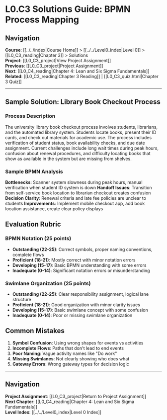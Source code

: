# L0.C3 Solutions Guide: BPMN Process Mapping

## Navigation
**Course**: [[../../index|Course Home]] > [[../../Level0_index|Level 0]] > [[L0_C3_reading|Chapter 3]] > Solutions  
**Project**: [[L0_C3_project|View Project Assignment]]  
**Previous**: [[L0_C3_project|Project Assignment]]  
**Next**: [[L0_C4_reading|Chapter 4: Lean and Six Sigma Fundamentals]]  
**Related**: [[L0_C3_reading|Chapter 3 Reading]] | [[L0_C3_quiz.html|Chapter 3 Quiz]]

---

## Sample Solution: Library Book Checkout Process

### Process Description
The university library book checkout process involves students, librarians, and the automated library system. Students locate books, present their ID cards, and check out materials for academic use. The process includes verification of student status, book availability checks, and due date assignment. Current challenges include long wait times during peak hours, confusion about renewal procedures, and difficulty locating books that show as available in the system but are missing from shelves.

### Sample BPMN Analysis
**Bottlenecks**: Scanner system slowness during peak hours, manual verification when student ID system is down
**Handoff Issues**: Transition from self-service book location to librarian checkout creates confusion
**Decision Clarity**: Renewal criteria and late fee policies are unclear to students
**Improvements**: Implement mobile checkout app, add book location assistance, create clear policy displays

## Evaluation Rubric

### BPMN Notation (25 points)
- **Outstanding (22-25)**: Correct symbols, proper naming conventions, complete flows
- **Proficient (18-21)**: Mostly correct with minor notation errors
- **Developing (15-17)**: Basic BPMN understanding with some errors
- **Inadequate (0-14)**: Significant notation errors or misunderstanding

### Swimlane Organization (25 points)
- **Outstanding (22-25)**: Clear responsibility assignment, logical lane structure
- **Proficient (18-21)**: Good organization with minor clarity issues
- **Developing (15-17)**: Basic swimlane concept with some confusion
- **Inadequate (0-14)**: Poor or missing swimlane organization

## Common Mistakes
1. **Symbol Confusion**: Using wrong shapes for events vs activities
2. **Incomplete Flows**: Paths that don't lead to end events
3. **Poor Naming**: Vague activity names like "Do work"
4. **Missing Swimlanes**: Not clearly showing who does what
5. **Gateway Errors**: Wrong gateway types for decision logic

---

## Navigation
**Project Assignment**: [[L0_C3_project|Return to Project Assignment]]  
**Next Chapter**: [[L0_C4_reading|Chapter 4: Lean and Six Sigma Fundamentals]]  
**Level Index**: [[../../Level0_index|Level 0 Index]]
